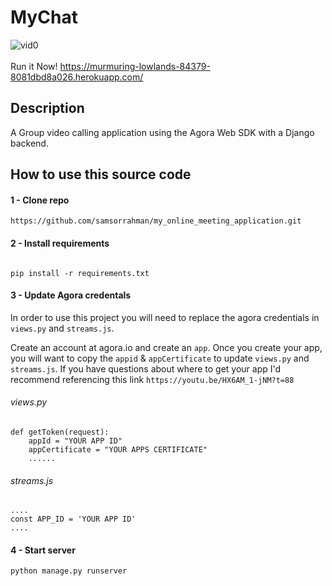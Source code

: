 # MyChat


![vid0](https://github.com/samsorrahman/my_online_meeting_application/assets/112087807/a49d6fbd-c131-4e74-ac4c-044b27b8414e)
<br>
<br>
Run it Now!
https://murmuring-lowlands-84379-8081dbd8a026.herokuapp.com/

## Description 
A Group video calling application using the Agora Web SDK with a Django backend.

##  How to use this source code

#### 1 - Clone repo
```
https://github.com/samsorrahman/my_online_meeting_application.git
```

#### 2 - Install requirements
```

pip install -r requirements.txt
```

#### 3 - Update Agora credentals
In order to use this project you will need to replace the agora credentials in `views.py` and `streams.js`.

Create an account at agora.io and create an `app`. Once you create your app, you will want to copy the `appid` & `appCertificate` to update `views.py` and `streams.js`. If you have questions about where to get your app I'd recommend referencing this link `https://youtu.be/HX6AM_1-jNM?t=88`

###### views.py
```
def getToken(request):
    appId = "YOUR APP ID"
    appCertificate = "YOUR APPS CERTIFICATE"
    ......
```

###### streams.js
```
....
const APP_ID = 'YOUR APP ID'
....
```


#### 4 - Start server
```
python manage.py runserver
```



